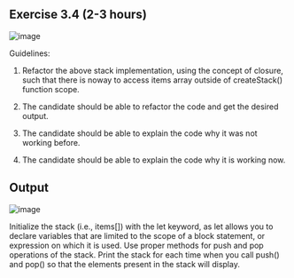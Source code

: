 ## Exercise 3.4  (2-3 hours)

![image](https://user-images.githubusercontent.com/46132450/216592211-f69ae96e-3fd9-4ede-8f86-c38aa1147200.png)

Guidelines:

1. Refactor the above stack implementation, using the concept of closure, such that there is noway to access items array outside of createStack() function scope.

2. The candidate should be able to refactor the code and get the desired output.

3. The candidate should be able to explain the code why it was not working before.

4. The candidate should be able to explain the code why it is working now.

## Output

![image](https://user-images.githubusercontent.com/46132450/216636337-3ae73b84-3103-479b-ad42-315867042e2d.png)

Initialize the stack (i.e., items[]) with the let keyword, as let allows you to declare variables that are limited to the scope of a block statement, or expression on which it is used. Use proper methods for push and pop operations of the stack. Print the stack for each time when you call push() and pop() so that the elements present in the stack will display. 
